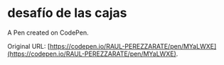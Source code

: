 # desafío de las cajas

A Pen created on CodePen.

Original URL: [https://codepen.io/RAUL-PEREZZARATE/pen/MYaLWXE](https://codepen.io/RAUL-PEREZZARATE/pen/MYaLWXE).

